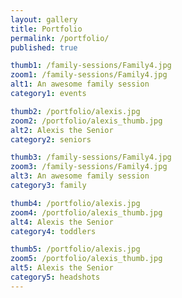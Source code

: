 ```yaml
---
layout: gallery
title: Portfolio
permalink: /portfolio/
published: true

thumb1: /family-sessions/Family4.jpg
zoom1: /family-sessions/Family4.jpg
alt1: An awesome family session
category1: events

thumb2: /portfolio/alexis.jpg
zoom2: /portfolio/alexis_thumb.jpg
alt2: Alexis the Senior
category2: seniors

thumb3: /family-sessions/Family4.jpg
zoom3: /family-sessions/Family4.jpg
alt3: An awesome family session
category3: family

thumb4: /portfolio/alexis.jpg
zoom4: /portfolio/alexis_thumb.jpg
alt4: Alexis the Senior
category4: toddlers

thumb5: /portfolio/alexis.jpg
zoom5: /portfolio/alexis_thumb.jpg
alt5: Alexis the Senior
category5: headshots
---
```

